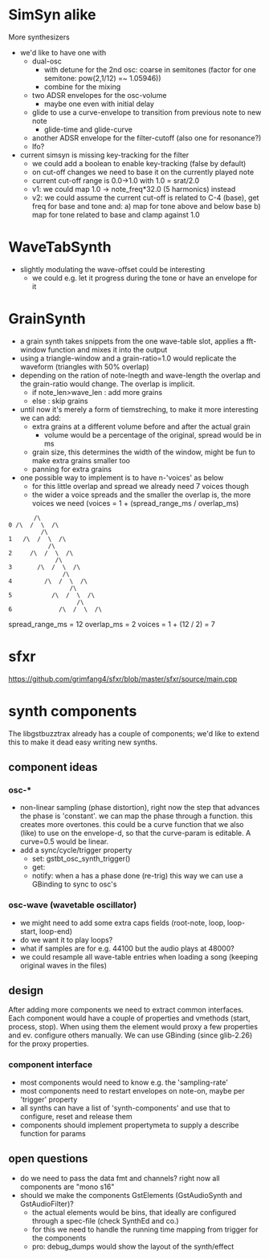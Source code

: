 # SimSyn alike

More synthesizers
- we'd like to have one with
  - dual-osc
    - with detune for the 2nd osc: coarse in semitones
      (factor for one semitone: pow(2,1/12) =~ 1.05946))
    - combine for the mixing
  - two ADSR envelopes for the osc-volume
    - maybe one even with initial delay
  - glide to use a curve-envelope to transition from previous note to new note
    - glide-time and glide-curve
  - another ADSR envelope for the filter-cutoff (also one for resonance?)
  - lfo?
- current simsyn is missing key-tracking for the filter
  - we could add a boolean to enable key-tracking (false by default)
  - on cut-off changes we need to base it on the currently played note
  - current cut-off range is 0.0->1.0 with 1.0 = srat/2.0
  - v1: we could map 1.0 -> note_freq*32.0 (5 harmonics) instead
  - v2: we could assume the current cut-off is related to C-4 (base), get freq
    for base and tone and:
    a) map for tone above and below base
    b) map for tone related to base and clamp against 1.0

# WaveTabSynth
- slightly modulating the wave-offset could be interesting
  - we could e.g. let it progress during the tone or have an envelope for it

# GrainSynth
- a grain synth takes snippets from the one wave-table slot, applies a
  fft-window function and mixes it into the output
- using a triangle-window and a grain-ratio=1.0 would replicate the waveform
  (triangles with 50% overlap)
- depending on the ration of note-lnegth and wave-length the overlap and the
  grain-ratio would change. The overlap is implicit.
  - if note_len>wave_len : add more grains
  - else                 : skip grains
- until now it's merely a form of tiemstreching, to make it more interesting we
  can add:
  - extra grains at a different volume before and after the actual grain
    - volume would be a percentage of the original, spread would be in ms
  - grain size, this determines the width of the window, might be fun to make
    extra grains smaller too
  - panning for extra grains
- one possible way to implement is to have n-'voices' as below
  - for this little overlap and spread we already need 7 voices though
  - the wider a voice spreads and the smaller the overlap is, the more voices we
    need (voices = 1 + (spread_range_ms / overlap_ms)
```
       /\
0 /\  /  \  /\
         /\
1   /\  /  \  /\
           /\
2     /\  /  \  /\
             /\
3       /\  /  \  /\
               /\
4         /\  /  \  /\
                 /\
5           /\  /  \  /\
                   /\
6             /\  /  \  /\
```
spread_range_ms = 12
overlap_ms = 2
voices = 1 + (12 / 2) = 7

# sfxr
https://github.com/grimfang4/sfxr/blob/master/sfxr/source/main.cpp

# synth components
The libgstbuzztrax already has a couple of components; we'd like to extend this
to make it dead easy writing new synths.

## component ideas
### osc-*
- non-linear sampling (phase distortion), right now the step that advances the
  phase is 'constant'. we can map the phase through a function. this creates
  more overtones. this could be a curve function that we also (like) to use on
  the envelope-d, so that the curve-param is editable. A curve=0.5 would be 
  linear.
- add a sync/cycle/trigger property
  - set: gstbt_osc_synth_trigger()
  - get:
  - notify: when a has a phase done (re-trig)
  this way we can use a GBinding to sync to osc's

### osc-wave (wavetable oscillator)
- we might need to add some extra caps fields
  (root-note, loop, loop-start, loop-end)
- do we want it to play loops?
- what if samples are for e.g. 44100 but the audio plays at 48000?
- we could resample all wave-table entries when loading a song (keeping original
  waves in the files)


## design
After adding more components we need to extract common interfaces. Each
component would have a couple of properties and vmethods (start, process, stop).
When using them the element would proxy a few properties and ev. configure
others manually. We can use GBinding (since glib-2.26) for the proxy properties.

### component interface
- most components would need to know e.g. the 'sampling-rate'
- most components need to restart envelopes on note-on, maybe per
 'trigger' property
- all synths can have a list of 'synth-components' and use that to configure,
  reset and release them
- components should implement propertymeta to supply a describe function for
  params

## open questions
- do we need to pass the data fmt and channels? right now all components are
  "mono s16"
- should we make the components GstElements (GstAudioSynth and GstAudioFilter)?
  - the actual elements would be bins, that ideally are configured through a 
    spec-file (check SynthEd and co.)
  - for this we need to handle the running time mapping from trigger for the
    components
  - pro: debug_dumps would show the layout of the synth/effect
